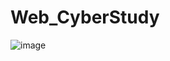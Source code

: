 # Web_CyberStudy

![image](https://user-images.githubusercontent.com/82940632/201075537-e2dc7dfa-00ba-4bb6-babd-35208aabf274.png)
